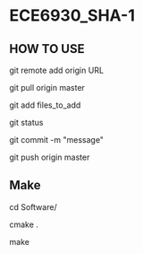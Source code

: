 # ECE6930_SHA-1

## HOW TO USE
git remote add origin URL

git pull origin master

git add files_to_add

git status

git commit -m "message"

git push origin master

## Make

cd Software/

cmake .

make

